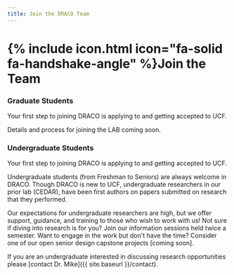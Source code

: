 ```yaml
---
title: Join the DRACO Team
---
```


# {% include icon.html icon="fa-solid fa-handshake-angle" %}Join the Team


### Graduate Students

Your first step to joining DRACO is applying to and getting accepted to UCF.

Details and process for joining the LAB coming soon.


### Undergraduate Students

Your first step to joining DRACO is applying to and getting accepted to UCF.

Undergraduate students (from Freshman to Seniors) are always welcome in DRACO. Though DRACO is new to UCF, undergraduate researchers in our prior lab (CEDAR), have been first authors on papers submitted on research that they performed.

Our expectations for undergraduate researchers are high, but we offer support, guidance, and training to those who wish to work with us! Not sure if diving into research is for you? Join our information sessions held twice a semester. Want to engage in the work but don't have the time? Consider one of our open senior design capstone projects [coming soon].

If you are an undergraduate interested in discussing research opportunities please [contact Dr. Mike]({{ site.baseurl }}/contact).
